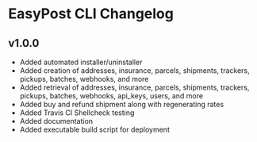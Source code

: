 # EasyPost CLI Changelog

## v1.0.0
- Added automated installer/uninstaller
- Added creation of addresses, insurance, parcels, shipments, trackers, pickups, batches, webhooks, and more
- Added retrieval of addresses, insurance, parcels, shipments, trackers, pickups, batches, webhooks, api_keys, users, and more
- Added buy and refund shipment along with regenerating rates
- Added Travis CI Shellcheck testing
- Added documentation
- Added executable build script for deployment
